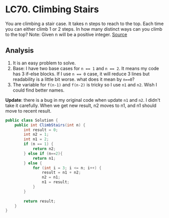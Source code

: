 # LC70. Climbing Stairs
You are climbing a stair case. It takes n steps to reach to the top. Each time you can either climb 1 or 2 steps. In how many distinct ways can you climb to the top? Note: Given n will be a positive integer. [Source](https://leetcode.com/problems/climbing-stairs/#/description)

## Analysis
1. It is an easy problem to solve.
2. Base: I have two base cases for `n == 1` and `n == 2`. It means my code has 3 if-else blocks. If I use `n == 0` case, it will reduce 3 lines but readability is a little bit worse. what does it mean by `n==0`? 
3. The variable for `f(n-1)` and `f(n-2)` is tricky so I use `n1` and `n2`. Wish I could find better names. 

**Update**: there is a bug in my original code when update `n1` and `n2`. I didn't take it carefully. When we get new result, n2 moves to n1, and n1 should move to recent result.

```csharp
public class Solution {
    public int ClimbStairs(int n) {
        int result = 0;
        int n2 = 1;
        int n1 = 2;
        if (n == 1) {
            return n2;
        } else if (n==2){
            return n1;
        } else {
            for (int i = 3; i <= n; i++) {
                result = n1 + n2;
                n2 = n1;
                n1 = result;
            }
        }
        
        return result;
    }
}
```
